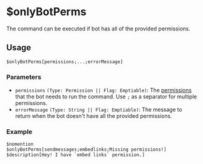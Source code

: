 # $onlyBotPerms
The command can be executed if bot has all of the provided permissions.

## Usage
```
$onlyBotPerms[permissions;...;errorMessage]
```

### Parameters 
- `permissions` `(Type: Permission || Flag: Emptiable)`: The [permissions](../resources/permissions.md) that the bot needs to run the command. Use `;` as a separator for multiple permissions.
- `errorMessage` `(Type: String || Flag: Emptiable)`: The message to return when the bot doesn't have all the provided permissions.

### Example
```
$nomention
$onlyBotPerms[sendmessages;embedlinks;Missing permissions!]
$description[Hey! I have `embed links` permission.]
```
